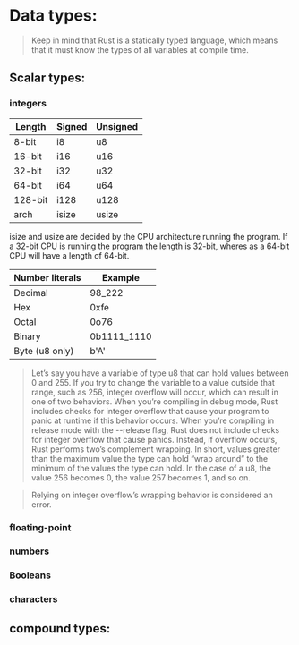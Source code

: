 # Data types:
>Keep in mind that Rust is a statically typed language, which means that it must know the types of all variables at compile time.

## Scalar types:
### integers

|    Length     |     Signed    |    Unsigned   |
| ------------- | ------------- | ------------- |
| 8-bit  | i8  | u8 |
| 16-bit | i16 | u16 |
| 32-bit | i32 | u32 |
| 64-bit | i64 | u64 |
| 128-bit |	i128 | u128 |
| arch | isize | usize |

isize and usize are decided by the CPU architecture running the program. If a 32-bit CPU is running the program the length is 32-bit, wheres as a 64-bit CPU will have a length of 64-bit.

| Number literals | Example | 
| ------------- | ------------- |
| Decimal | 98_222 |
| Hex | 0xfe |
| Octal | 0o76 |
| Binary | 0b1111_1110 |
| Byte (u8 only) | b'A' |

>Let’s say you have a variable of type u8 that can hold values between 0 and 255. If you try to change the variable to a value outside that range, such as 256, integer overflow will occur, which can result in one of two behaviors. When you’re compiling in debug mode, Rust includes checks for integer overflow that cause your program to panic at runtime if this behavior occurs. When you’re compiling in release mode with the --release flag, Rust does not include checks for integer overflow that cause panics. Instead, if overflow occurs, Rust performs two’s complement wrapping. In short, values greater than the maximum value the type can hold “wrap around” to the minimum of the values the type can hold. In the case of a u8, the value 256 becomes 0, the value 257 becomes 1, and so on. 
 
>Relying on integer overflow’s wrapping behavior is considered an error.
### floating-point

### numbers

### Booleans

### characters


## compound types: